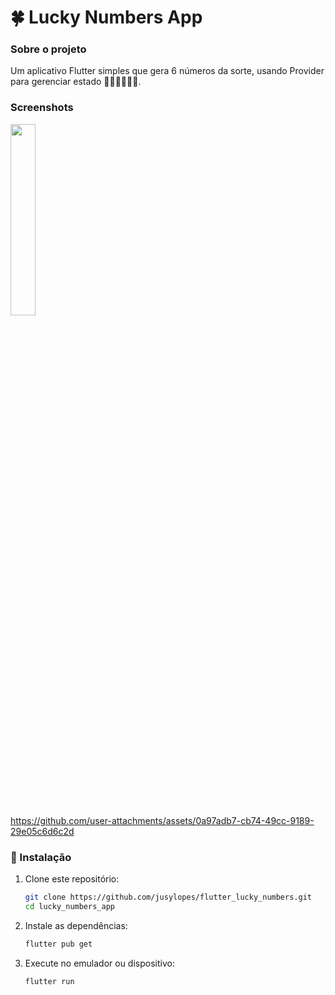 # 🍀 Lucky Numbers App
### Sobre o projeto

Um aplicativo Flutter simples que gera 6 números da sorte, usando Provider para gerenciar estado 🚀🚀🚀🚀🚀🚀. 

### Screenshots
<p>
<img src="https://github.com/user-attachments/assets/46b418d6-d4f1-428a-bb60-a67d81596369" width="28%">
</p>

https://github.com/user-attachments/assets/0a97adb7-cb74-49cc-9189-29e05c6d6c2d

### 🔧 Instalação

1. Clone este repositório:
     
   ```bash
   git clone https://github.com/jusylopes/flutter_lucky_numbers.git
   cd lucky_numbers_app
   ```
3. Instale as dependências:
   ```bash
   flutter pub get
   ```
4. Execute no emulador ou dispositivo:
   ```bash
   flutter run
   ```
